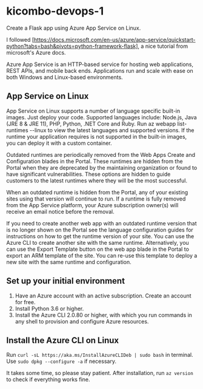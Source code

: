 # kicombo-devops-1
Create a Flask app using Azure App Service on Linux.

I followed [https://docs.microsoft.com/en-us/azure/app-service/quickstart-python?tabs=bash&pivots=python-framework-flask], a nice tutorial from microsoft's Azure docs.

Azure App Service is an HTTP-based service for hosting web applications, REST APIs, and mobile back ends. Applications run and scale with ease on both Windows and Linux-based environments.

## App Service on Linux
App Service on Linux supports a number of language specific built-in images. Just deploy your code. Supported languages include: Node.js, Java (JRE 8 & JRE 11), PHP, Python, .NET Core and Ruby. Run az webapp list-runtimes --linux to view the latest languages and supported versions. If the runtime your application requires is not supported in the built-in images, you can deploy it with a custom container.

Outdated runtimes are periodically removed from the Web Apps Create and Configuration blades in the Portal. These runtimes are hidden from the Portal when they are deprecated by the maintaining organization or found to have significant vulnerabilities. These options are hidden to guide customers to the latest runtimes where they will be the most successful.

When an outdated runtime is hidden from the Portal, any of your existing sites using that version will continue to run. If a runtime is fully removed from the App Service platform, your Azure subscription owner(s) will receive an email notice before the removal.

If you need to create another web app with an outdated runtime version that is no longer shown on the Portal see the language configuration guides for instructions on how to get the runtime version of your site. You can use the Azure CLI to create another site with the same runtime. Alternatively, you can use the Export Template button on the web app blade in the Portal to export an ARM template of the site. You can re-use this template to deploy a new site with the same runtime and configuration.

## Set up your initial environment
1. Have an Azure account with an active subscription. Create an account for free.
2. Install Python 3.6 or higher.
3. Install the Azure CLI 2.0.80 or higher, with which you run commands in any shell to provision and configure Azure resources.

## Install the Azure CLI on Linux
Run `curl -sL https://aka.ms/InstallAzureCLIDeb | sudo bash` in terminal. Use `sudo dpkg --configure -a` if necessary.

It takes some time, so please stay patient. After installation, run `az version` to check if everything works fine.
